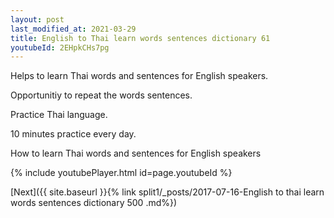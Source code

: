 ```yaml
---
layout: post
last_modified_at: 2021-03-29
title: English to Thai learn words sentences dictionary 61 
youtubeId: 2EHpkCHs7pg
---
```

 
 
Helps to learn Thai words and sentences for English speakers.

Opportunitiy to repeat the words sentences. 

Practice Thai language. 
 
10 minutes practice every day. 
 
How to learn Thai words and sentences for English speakers 
 
{% include youtubePlayer.html id=page.youtubeId %}
 
 
[Next]({{ site.baseurl }}{% link  split1/_posts/2017-07-16-English to thai learn words sentences dictionary 500 .md%})
 
